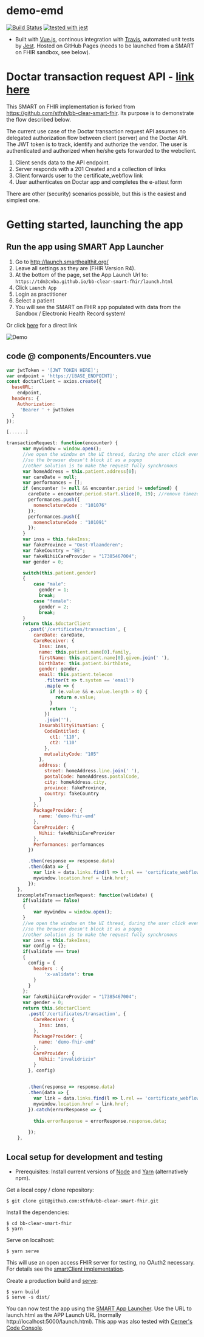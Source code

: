 # demo-emd
[![Build Status](https://travis-ci.com/TDM3cvba/bb-clear-smart-fhir.svg?branch=master)](https://travis-ci.com/TDM3cvba/bb-clear-smart-fhir) [![tested with jest](https://img.shields.io/badge/tested_with-jest-99424f.svg)](https://github.com/facebook/jest)

- Built with [Vue.js](https://vuejs.org/), continous integration with [Travis](https://travis-ci.org/stfnh/bb-clear-smart-fhir), automated unit tests by [Jest](https://jestjs.io/). Hosted on GitHub Pages (needs to be launched from a SMART on FHIR sandbox, see below).

# Doctar transaction request API - [link here](https://qua-doctarwebtool.azurewebsites.net/Mederi/Doctar.Api/swagger/index.html?urls.primaryName=Public%2FV1)
This SMART on FHIR implementation is forked from https://github.com/stfnh/bb-clear-smart-fhir. Its purpose is to demonstrate the flow described below.

The current use case of the Doctar transaction request API assumes no delegated authorization flow between client (server) and the Doctar API. The JWT token is to track, identify and authorize  the vendor. The user is authenticated and authorized when he/she gets forwarded to the webclient.

1. Client sends data to the API endpoint. 
2. Server responds with a 201 Created and a collection of links
3. Client forwards user to the certificate_webflow link
4. User authenticates on Doctar app and completes the e-attest form

There are other (security) scenarios possible, but this is the easiest and simplest one.

# Getting started, launching the app

## Run the app using SMART App Launcher

1. Go to http://launch.smarthealthit.org/
2. Leave all settings as they are (FHIR Version R4).
3. At the bottom of the page, set the App Launch Url to: `https://tdm3cvba.github.io/bb-clear-smart-fhir/launch.html`
4. Click `Launch App`
5. Login as practitioner
6. Select a patient
7. You will see the SMART on FHIR app populated with data from the Sandbox / Electronic Health Record system!

Or click [here](http://launch.smarthealthit.org/ehr.html?app=https%3A%2F%2Ftdm3cvba.github.io%2Fbb-clear-smart-fhir%2Flaunch.html%3Flaunch%3DeyJhIjoiMSIsImYiOiIxIn0%26iss%3Dhttps%253A%252F%252Flaunch.smarthealthit.org%252Fv%252Fr4%252Ffhir&user=) for a direct link

![Demo](./bb-clear-smart-fhir-demo.gif)

## code @ components/Encounters.vue

```javascript
var jwtToken = '[JWT TOKEN HERE]';
var endpoint = 'https://[BASE_ENDPOINT]';
const doctarClient = axios.create({
  baseURL:
    endpoint,
  headers: {
    Authorization:
     'Bearer ' + jwtToken
  }
});

[......]

transactionRequest: function(encounter) {
      var mywindow = window.open(); 
      //we open the window on the UI thread, during the user click event, 
      //so the browser doesn't block it as a popup
      //other solution is to make the request fully synchronous     
      var homeAddress = this.patient.address[0];
      var careDate = null;
      var performances = [];
      if (encounter != null && encounter.period != undefined) {
        careDate = encounter.period.start.slice(0, 19); //remove timezone
        performances.push({
          nomenclatureCode : "101076"
        });
        performances.push({
          nomenclatureCode : "101091"
        });
      }
      var inss = this.fakeInss;
      var fakeProvince = "Oost-Vlaanderen";
      var fakeCountry = "BE";
      var fakeNihiiCareProvider = "17385467004";
      var gender = 0;

      switch(this.patient.gender)
      {
          case "male":
            gender = 1;
            break;
          case "female":
            gender = 2;
            break;
      }
      return this.$doctarClient
        .post('/certificates/transaction', {
          careDate: careDate,
          CareReceiver: {
            Inss: inss,
            name: this.patient.name[0].family,
            firstName: this.patient.name[0].given.join(' '),
            birthDate: this.patient.birthDate,
            gender: gender,
            email: this.patient.telecom
              .filter(t => t.system == 'email')
              .map(e => {
                if (e.value && e.value.length > 0) {
                  return e.value;
                }
                return '';
              })
              .join(''),
            InsurabilitySituation: {
              CodeEntitled: {
                ct1: '110',
                ct2: '110'
              },
              mutualityCode: "105"
            },
            address: {
              street: homeAddress.line.join(' '),
              postalCode: homeAddress.postalCode,
              city: homeAddress.city,
              province: fakeProvince,
              country: fakeCountry
            }
          },
          PackageProvider: {
            name: 'demo-fhir-emd'
          },
          CareProvider: {
            Nihii: fakeNihiiCareProvider
          },
          Performances: performances
        })

        .then(response => response.data)
        .then(data => {
          var link = data.links.find(l => l.rel == 'certificate_webflow');
          mywindow.location.href = link.href;
        });
    },
    incompleteTransactionRequest: function(validate) {
      if(validate == false)
      {
          var mywindow = window.open(); 
      }      
      //we open the window on the UI thread, during the user click event, 
      //so the browser doesn't block it as a popup
      //other solution is to make the request fully synchronous     
      var inss = this.fakeInss;
      var config = {};
      if(validate === true)
      {
        config = {
          headers : {
              'x-validate': true
          }          
        }
      };
      var fakeNihiiCareProvider = "17385467004";
      var gender = 0;
      return this.$doctarClient
        .post('/certificates/transaction', {
          CareReceiver: {
            Inss: inss,
          },
          PackageProvider: {
            name: 'demo-fhir-emd'
          },
          CareProvider: {
            Nihii: "invalidriziv"
          }
        }, config)

        
        .then(response => response.data)
        .then(data => {
          var link = data.links.find(l => l.rel == 'certificate_webflow');
          mywindow.location.href = link.href;
        }).catch(errorResponse => {
          
          this.errorResponse = errorResponse.response.data;
          
        });
    },
```

## Local setup for development and testing

- Prerequisites: Install current versions of [Node](https://nodejs.org/en) and [Yarn](https://yarnpkg.com/lang/en/) (alternatively npm).

Get a local copy / clone repository:

```
$ git clone git@github.com:stfnh/bb-clear-smart-fhir.git
```

Install the dependencies:

```
$ cd bb-clear-smart-fhir
$ yarn
```

Serve on localhost:

```
$ yarn serve
```

This will use an open access FHIR server for testing, no OAuth2 necessary. For details see the [smartClient implementation](./src/smartClient.js).

Create a production build and [serve](https://github.com/zeit/serve#readme):

```
$ yarn build
$ serve -s dist/
```

You can now test the app using the [SMART App Launcher](http://launch.smarthealthit.org/). Use the URL to launch.html as the APP Launch URL (normally http://localhost:5000/launch.html). This app was also tested with [Cerner's Code Console](https://code.cerner.com/developer/smart-on-fhir/apps).
